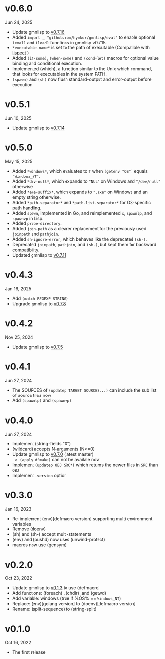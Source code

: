 v0.6.0
======
Jun 24, 2025

- Update gmnlisp to [v0.7.16]
- Added `import _ "github.com/hymkor/gmnlisp/eval"` to enable optional `(eval)` and `(load)` functions in gmnlisp v0.7.15.
- `*executable-name*` is set to the path of executable (Compatible with [lispect](https://github.com/hymkor/lispect) )
- Added `(if-some)`, `(when-some)` and `(cond-let)` macros for optional value binding and conditional execution.
- Implemented (which), a function similar to the Unix which command, that looks for executables in the system PATH.
- `(spawn)` and `(sh)` now flush standard-output and error-output before execution.

[v0.7.15]: https://github.com/hymkor/gmnlisp/releases/tag/v0.7.15
[v0.7.16]: https://github.com/hymkor/gmnlisp/releases/tag/v0.7.16

v0.5.1
======
Jun 10, 2025

- Update gmnlisp to [v0.7.14]

[v0.7.14]: https://github.com/hymkor/gmnlisp/releases/tag/v0.7.14

v0.5.0
======
May 15, 2025

- Added `*windows*`, which evaluates to `T` when `(getenv "OS")` equals `"Windows_NT"`.
- Added `*dev-null*`, which expands to `"NUL"` on Windows and `"/dev/null"` otherwise.
- Added `*exe-suffix*`, which expands to `".exe"` on Windows and an empty string otherwise.
- Added `*path-separator*` and `*path-list-separator*` for OS-specific path handling.
- Added `spawn`, implemented in Go, and reimplemented `x`, `spawnlp`, and `spawnvp` in Lisp.
- Added `probe-directory`.
- Added `join-path` as a clearer replacement for the previously used `joinpath` and `pathjoin`.
- Added `sh-ignore-error`, which behaves like the deprecated `(sh-)`.
- Deprecated `joinpath`, `pathjoin`, and `(sh-)`, but kept them for backward compatibility.
- Updated gmnlisp to [v0.7.11]

[v0.7.11]: https://github.com/hymkor/gmnlisp/releases/tag/v0.7.11

v0.4.3
======
Jan 16, 2025

- Add `(match REGEXP STRING)`
- Upgrade gmnlisp to [v0.7.8]

[v0.7.8]: https://github.com/hymkor/gmnlisp/releases/tag/v0.7.8

v0.4.2
======
Nov 25, 2024

- Update gmnlisp to [v0.7.5]

[v0.7.5]: https://github.com/hymkor/gmnlisp/releases/tag/v0.7.5

v0.4.1
=======
Jun 27, 2024

- The SOURCES of `(updatep TARGET SOURCES...)` can include the sub list of source files now
- Add `(spawnlp)` and `(spawnvp)`

v0.4.0
======
Jun 27, 2024

- Implement (string-fields "S")
- (wildcard) accepts N-arguments (N>=0)
- Update gmnlisp to [v0.7.0] \(latest master)
    - `(apply #'make)` can not be availale now
- Implement `(updatep OBJ SRC*)` which returns the newer files in `SRC` than `OBJ`
- Implement `-version` option

[v0.7.0]: https://github.com/hymkor/gmnlisp/releases/tag/v0.7.0

v0.3.0
======
Jan 16, 2023

- Re-implement (env)[defmacro version] supporting multi environment variables
- Remove (doenv)
- (sh) and (sh-) accept multi-statements
- (env) and (pushd) now uses (unwind-protect)
- macros now use (gensym)

v0.2.0
======
Oct 23, 2022

- Update gmnlisp to [v0.1.3] to use (defmacro)
- Add functions: (foreach) , (chdir) ,and (getwd)
- Add variable: windows (true if %OS% == `Windows_NT`)
- Replace: (env)[golang version] to (doenv)[defmacro version]
- Rename: (split-sequence) to (string-split)

[v0.1.3]: https://github.com/hymkor/gmnlisp/releases/tag/v0.1.3

v0.1.0
=======
Oct 16, 2022

- The first release
